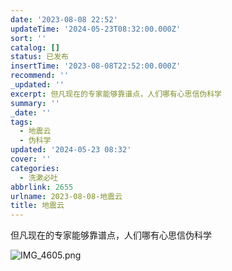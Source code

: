 ```yaml
---
date: '2023-08-08 22:52'
updateTime: '2024-05-23T08:32:00.000Z'
sort: ''
catalog: []
status: 已发布
insertTime: '2023-08-08T22:52:00.000Z'
recommend: ''
_updated: ''
excerpt: 但凡现在的专家能够靠谱点，人们哪有心思信伪科学
summary: ''
_date: ''
tags:
  - 地震云
  - 伪科学
updated: '2024-05-23 08:32'
cover: ''
categories:
  - 洗漱必吐
abbrlink: 2655
urlname: 2023-08-08-地震云
title: 地震云
---
```


但凡现在的专家能够靠谱点，人们哪有心思信伪科学


![IMG_4605.png](https://image.bmqy.net/upload/8c01941fe67a3293cfcc9a4c6aaa7723.png)

